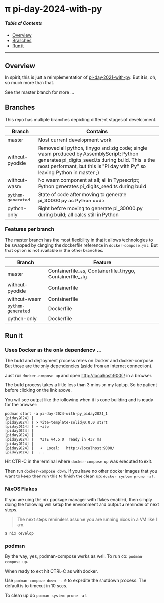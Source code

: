 # &pi; pi-day-2024-with-py

##### Table of Contents

- [Overview](#overview)
- [Branches](#branches)
- [Run it](#run-it)

---

## Overview

In spirit, this is just a reimplementation of [pi-day-2021-with-py](https://github.com/klmcwhirter/pi-day-2021-with-py). But it is, oh, so much more than that.

See the master branch for more ...

## Branches
This repo has multiple branches depicting different stages of development.

Branch|Contains
------|--------
master|Most current development work
without-pyodide|Removed all python, tinygo and zig code; single wasm produced by AssemblyScript; Python generates pi_digits_seed.ts during build. This is the most performant, but this is "Pi day with Py" so leaving Python in master ;)
without-wasm|No wasm component at all; all in Typescript; Python generates pi_digits_seed.ts during build
`python-generated`|State of code after moving to generate pi_30000.py as Python code
python-only|Right before moving to generate pi_30000.py during build; all calcs still in Python

### Features per branch
The master branch has the most flexibility in that it allows technologies to be swapped by chnging the dockerfile reference in `docker-compose.yml`. But that option is not available in the other branches.

Branch|Feature
------|-------
master|Containerfile_as, Containerfile_tinygo, Containerfile_zig
without-pyodide|Containerfile
without-wasm|Containerfile
`python-generated`|Dockerfile
python-only|Dockerfile

## Run it

### Uses Docker as the only dependency ...

The build and deployment process relies on Docker and docker-compose. But those are the only dependencies (aside from an internet connection).

Just run `docker-compose up` and open [http://localhost:9000/](http://localhost:9000/) in a browser.

The build process takes a little less than 3 mins on my laptop. So be patient before clicking on the link above.

You will see output like the following when it is done building and is ready for the browser:

```
podman start -a pi-day-2024-with-py_piday2024_1
[piday2024] | 
[piday2024] | > vite-template-solid@0.0.0 start
[piday2024] | > vite
[piday2024] | 
[piday2024] | 
[piday2024] |   VITE v4.5.0  ready in 437 ms
[piday2024] | 
[piday2024] |   ➜  Local:   http://localhost:9000/
[piday2024] |  ...
```

Hit CTRl-C in the terminal where `docker-compose up` was executed to exit.

Then run `docker-compose down`.
If you have no other docker images that you want to keep then run this to finish the clean up: `docker system prune -af`.

### NixOS Flakes
If you are uing the nix package manager with flakes enabled, then simply doing the following will setup the environment and output a reminder of next steps.

> The next steps reminders assume you are running nixos in a VM like I am.

`$ nix develop`

### podman

 By the way, yes, podman-compose works as well.
 To run do: `podman-compose up`.

 When ready to exit hit CTRL-C as with docker.

 Use `podman-compose down -t 0` to expedite the shutdown process. The default is to timeout in 10 secs.

 To clean up do `podman system prune -af`.
